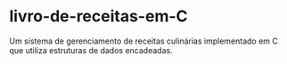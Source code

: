 # livro-de-receitas-em-C
Um sistema de gerenciamento de receitas culinárias implementado em C que utiliza estruturas de dados encadeadas.
